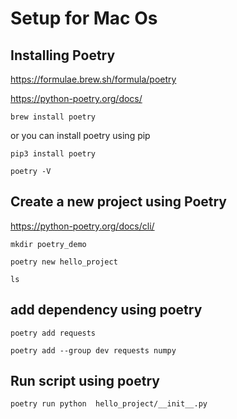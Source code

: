# Setup for Mac Os

## Installing Poetry
https://formulae.brew.sh/formula/poetry

https://python-poetry.org/docs/

```
brew install poetry
```
or you can install poetry using pip

```
pip3 install poetry
```

```
poetry -V
```

## Create a new project using Poetry
https://python-poetry.org/docs/cli/
```
mkdir poetry_demo

poetry new hello_project

ls

```

## add dependency using poetry
```
poetry add requests

poetry add --group dev requests numpy

```

## Run script using poetry
```
poetry run python  hello_project/__init__.py
```

